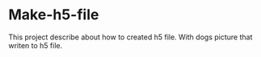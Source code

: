 # Make-h5-file

This project describe about how to created h5 file. With dogs picture that writen to h5 file.

